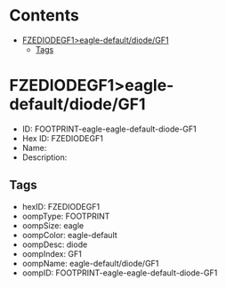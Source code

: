 



Contents
========

* [FZEDIODEGF1>eagle-default/diode/GF1](#fzediodegf1eagle-defaultdiodegf1)
	* [Tags](#tags)

# FZEDIODEGF1>eagle-default/diode/GF1

- ID: FOOTPRINT-eagle-eagle-default-diode-GF1
- Hex ID: FZEDIODEGF1
- Name: 
- Description: 

## Tags

- hexID: FZEDIODEGF1
- oompType: FOOTPRINT
- oompSize: eagle
- oompColor: eagle-default
- oompDesc: diode
- oompIndex: GF1
- oompName: eagle-default/diode/GF1
- oompID: FOOTPRINT-eagle-eagle-default-diode-GF1
